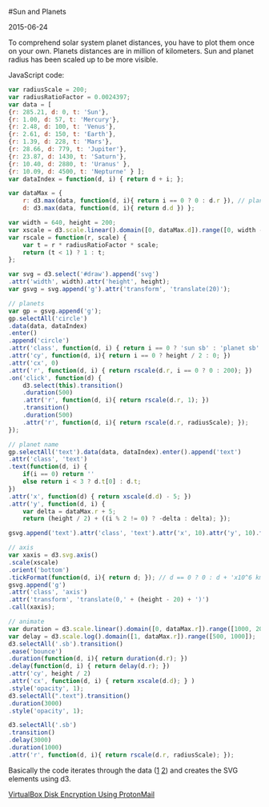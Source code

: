 #Sun and Planets

2015-06-24

<!--- tags: javascript d3 -->

To comprehend solar system planet distances, you have to plot them once on your own. Planets distances are in million of kilometers. Sun and planet radius has been scaled up to be more visible.

<div id="draw"></div>
<script src="https://cdnjs.cloudflare.com/ajax/libs/d3/3.5.5/d3.min.js"></script>
<style>
    .sb {
        stroke: #444444;
    }
    .sun {
        fill: #FFFF88;
    }
    .planet {
        fill: #C3D9FF;
        opacity: 0;
    }
    circle.planet:hover {
        fill: #C79810;
    }
    .text {
        font-size: 8px;
        fill: gray;
        opacity: 0;
        /* text-anchor: middle */
    }
    .axis path,
    .axis line {
        fill: none;
        stroke: gray;
        shape-rendering: crispEdges;
    }
    .axis text {
        fill: gray;
        font-family: sans-serif;
        font-size: 8px;
    }    
</style>
<script>
madebits.defer([[null, 'd3']], function (){

var radiusScale = 200;
var radiusRatioFactor = 0.0024397;
var data = [  
{r: 285.21, d: 0, t: 'Sun'},
{r: 1.00, d: 57, t: 'Mercury'}, 
{r: 2.48, d: 100, t: 'Venus'}, 
{r: 2.61, d: 150, t: 'Earth'}, 
{r: 1.39, d: 228, t: 'Mars'}, 
{r: 28.66, d: 779, t: 'Jupiter'}, 
{r: 23.87, d: 1430, t: 'Saturn'},
{r: 10.40, d: 2880, t: 'Uranus' }, 
{r: 10.09, d: 4500, t: 'Nepturne' } ];
var dataIndex = function(d, i) { return d + i; };

var dataMax = { 
    r: d3.max(data, function(d, i){ return i == 0 ? 0 : d.r }), // plannet r
    d: d3.max(data, function(d, i){ return d.d }) };

var width = 640, height = 200;
var xscale = d3.scale.linear().domain([0, dataMax.d]).range([0, width - 100]);
var rscale = function(r, scale) { 
    var t = r * radiusRatioFactor * scale; 
    return (t < 1) ? 1 : t; 
};

var svg = d3.select('#draw').append('svg')
.attr('width', width).attr('height', height);
var gsvg = svg.append('g').attr('transform', 'translate(20)');

// planets
var gp = gsvg.append('g');
gp.selectAll('circle')
.data(data, dataIndex)
.enter()
.append('circle')
.attr('class', function(d, i) { return i == 0 ? 'sun sb' : 'planet sb' })
.attr('cy', function(d, i){ return i == 0 ? height / 2 : 0; })
.attr('cx', 0)
.attr('r', function(d, i) { return rscale(d.r, i == 0 ? 0 : 200); })
.on('click', function(d) {
    d3.select(this).transition()
    .duration(500)
    .attr('r', function(d, i){ return rscale(d.r, 1); })
    .transition()
    .duration(500)
    .attr('r', function(d, i){ return rscale(d.r, radiusScale); });
});

// planet name
gp.selectAll('text').data(data, dataIndex).enter().append('text')
.attr('class', 'text')
.text(function(d, i) {
    if(i == 0) return '' 
    else return i < 3 ? d.t[0] : d.t; 
})
.attr('x', function(d) { return xscale(d.d) - 5; })
.attr('y', function(d, i) { 
    var delta = dataMax.r + 5;
    return (height / 2) + ((i % 2 != 0) ? -delta : delta); });

gsvg.append('text').attr('class', 'text').attr('x', 10).attr('y', 10).text('Sun, planets ' + radiusScale +'x');

// axis
var xaxis = d3.svg.axis()
.scale(xscale)
.orient('bottom')
.tickFormat(function(d, i){ return d; }); // d == 0 ? 0 : d + 'x10^6 km'; });
gsvg.append('g')
.attr('class', 'axis')
.attr('transform', 'translate(0,' + (height - 20) + ')')
.call(xaxis);

// animate
var duration = d3.scale.linear().domain([0, dataMax.r]).range([1000, 2000]);
var delay = d3.scale.log().domain([1, dataMax.r]).range([500, 1000]);
d3.selectAll('.sb').transition()
.ease('bounce')
.duration(function(d, i){ return duration(d.r); })
.delay(function(d, i) { return delay(d.r); })
.attr('cy', height / 2)
.attr('cx', function(d, i) { return xscale(d.d); } )
.style('opacity', 1);
d3.selectAll(".text").transition()
.duration(3000)
.style('opacity', 1);

d3.selectAll('.sb')
.transition()
.delay(3000)
.duration(1000)
.attr('r', function(d, i){ return rscale(d.r, radiusScale); });

});
</script>

JavaScript code:

```javascript
var radiusScale = 200;
var radiusRatioFactor = 0.0024397;
var data = [  
{r: 285.21, d: 0, t: 'Sun'},
{r: 1.00, d: 57, t: 'Mercury'}, 
{r: 2.48, d: 100, t: 'Venus'}, 
{r: 2.61, d: 150, t: 'Earth'}, 
{r: 1.39, d: 228, t: 'Mars'}, 
{r: 28.66, d: 779, t: 'Jupiter'}, 
{r: 23.87, d: 1430, t: 'Saturn'},
{r: 10.40, d: 2880, t: 'Uranus' }, 
{r: 10.09, d: 4500, t: 'Nepturne' } ];
var dataIndex = function(d, i) { return d + i; };

var dataMax = { 
    r: d3.max(data, function(d, i){ return i == 0 ? 0 : d.r }), // plannet r
    d: d3.max(data, function(d, i){ return d.d }) };

var width = 640, height = 200;
var xscale = d3.scale.linear().domain([0, dataMax.d]).range([0, width - 100]);
var rscale = function(r, scale) { 
    var t = r * radiusRatioFactor * scale; 
    return (t < 1) ? 1 : t; 
};

var svg = d3.select('#draw').append('svg')
.attr('width', width).attr('height', height);
var gsvg = svg.append('g').attr('transform', 'translate(20)');

// planets
var gp = gsvg.append('g');
gp.selectAll('circle')
.data(data, dataIndex)
.enter()
.append('circle')
.attr('class', function(d, i) { return i == 0 ? 'sun sb' : 'planet sb' })
.attr('cy', function(d, i){ return i == 0 ? height / 2 : 0; })
.attr('cx', 0)
.attr('r', function(d, i) { return rscale(d.r, i == 0 ? 0 : 200); })
.on('click', function(d) {
    d3.select(this).transition()
    .duration(500)
    .attr('r', function(d, i){ return rscale(d.r, 1); })
    .transition()
    .duration(500)
    .attr('r', function(d, i){ return rscale(d.r, radiusScale); });
});

// planet name
gp.selectAll('text').data(data, dataIndex).enter().append('text')
.attr('class', 'text')
.text(function(d, i) {
    if(i == 0) return '' 
    else return i < 3 ? d.t[0] : d.t; 
})
.attr('x', function(d) { return xscale(d.d) - 5; })
.attr('y', function(d, i) { 
    var delta = dataMax.r + 5;
    return (height / 2) + ((i % 2 != 0) ? -delta : delta); });

gsvg.append('text').attr('class', 'text').attr('x', 10).attr('y', 10).text('Sun, planets ' + radiusScale +'x');

// axis
var xaxis = d3.svg.axis()
.scale(xscale)
.orient('bottom')
.tickFormat(function(d, i){ return d; }); // d == 0 ? 0 : d + 'x10^6 km'; });
gsvg.append('g')
.attr('class', 'axis')
.attr('transform', 'translate(0,' + (height - 20) + ')')
.call(xaxis);

// animate
var duration = d3.scale.linear().domain([0, dataMax.r]).range([1000, 2000]);
var delay = d3.scale.log().domain([1, dataMax.r]).range([500, 1000]);
d3.selectAll('.sb').transition()
.ease('bounce')
.duration(function(d, i){ return duration(d.r); })
.delay(function(d, i) { return delay(d.r); })
.attr('cy', height / 2)
.attr('cx', function(d, i) { return xscale(d.d); } )
.style('opacity', 1);
d3.selectAll(".text").transition()
.duration(3000)
.style('opacity', 1);

d3.selectAll('.sb')
.transition()
.delay(3000)
.duration(1000)
.attr('r', function(d, i){ return rscale(d.r, radiusScale); });
```

Basically the code iterates through the data ([1](https://solarsystem.nasa.gov/planets/) [2](http://www.universetoday.com/15462/how-far-are-the-planets-from-the-sun/)) and creates the SVG elements using d3.

<ins class='nfooter'><a id='fprev' href='#blog/2015/2015-07-17-VirtualBox-Disk-Encryption.md'>VirtualBox Disk Encryption</a> <a id='fnext' href='#blog/2015/2015-06-21-Using-ProtonMail.md'>Using ProtonMail</a></ins>
